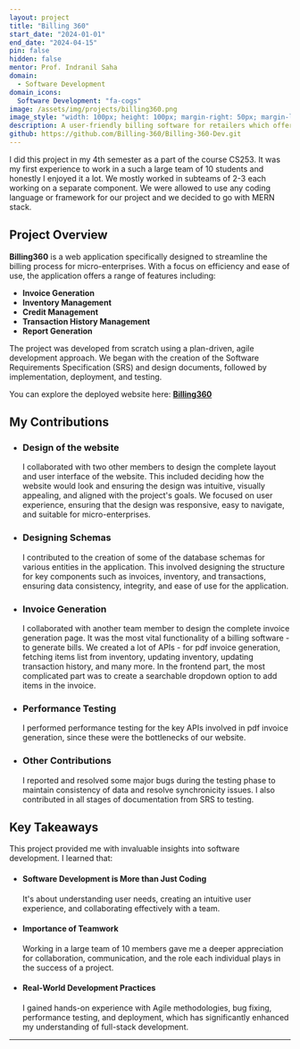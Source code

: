 ```yaml
---
layout: project
title: "Billing 360"
start_date: "2024-01-01"
end_date: "2024-04-15"
pin: false
hidden: false
mentor: Prof. Indranil Saha
domain:
  - Software Development
domain_icons:
  Software Development: "fa-cogs"
image: /assets/img/projects/billing360.png
image_style: "width: 100px; height: 100px; margin-right: 50px; margin-left: auto; display: flex; loading:eager; align-items:center;"
description: A user-friendly billing software for retailers which offers facilities like invoice generation, inventory management, credit management and data analytics.
github: https://github.com/Billing-360/Billing-360-Dev.git
---
```

I did this project in my 4th semester as a part of the course CS253. It was my first experience to work in a such a large team of 10 students and honestly I enjoyed it a lot. We mostly worked in subteams of 2-3 each working on a separate component. We were allowed to use any coding language or framework for our project and we decided to go with MERN stack.

## **Project Overview**

**Billing360** is a web application specifically designed to streamline the billing process for micro-enterprises. With a focus on efficiency and ease of use, the application offers a range of features including:

- **Invoice Generation**  
- **Inventory Management**  
- **Credit Management**  
- **Transaction History Management**  
- **Report Generation**

The project was developed from scratch using a plan-driven, agile development approach. We began with the creation of the Software Requirements Specification (SRS) and design documents, followed by implementation, deployment, and testing.

You can explore the deployed website here: [**Billing360**](https://billing-360-dev-1.onrender.com/)

## **My Contributions**
- ### Design of the website
  I collaborated with two other members to design the complete layout and user interface of the website. This included deciding how the website would look and ensuring the design was intuitive, visually appealing, and aligned with the project's goals. We focused on user experience, ensuring that the design was responsive, easy to navigate, and suitable for micro-enterprises.
- ### Designing Schemas
  I contributed to the creation of some of the database schemas for various entities in the application. This involved designing the structure for key components such as invoices, inventory, and transactions, ensuring data consistency, integrity, and ease of use for the application.
- ### Invoice Generation
  I collaborated with another team member to design the complete invoice generation page. It was the most vital functionality of a billing software - to generate bills. We created a lot of APIs - for pdf invoice generation, fetching items list from inventory, updating inventory, updating transaction history, and many more.
  In the frontend part, the most complicated part was to create a searchable dropdown option to add items in the invoice.
- ### Performance Testing
  I performed performance testing for the key APIs involved in pdf invoice generation, since these were the bottlenecks of our website.
- ### Other Contributions
  I reported and resolved some major bugs during the testing phase to maintain consistency of data and resolve synchronicity issues. I also contributed in all stages of documentation from SRS to testing. 
  
## **Key Takeaways**

This project provided me with invaluable insights into software development. I learned that:

- #### Software Development is More than Just Coding 
  It's about understanding user needs, creating an intuitive user experience, and collaborating effectively with a team.

- #### Importance of Teamwork  
  Working in a large team of 10 members gave me a deeper appreciation for collaboration, communication, and the role each individual plays in the success of a project.

- #### Real-World Development Practices  
  I gained hands-on experience with Agile methodologies, bug fixing, performance testing, and deployment, which has significantly enhanced my understanding of full-stack development.

---
